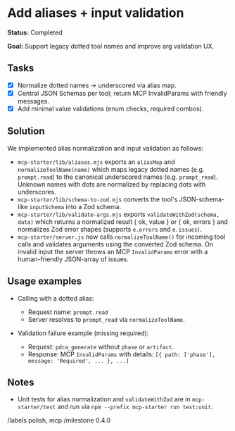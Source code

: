 # Add aliases + input validation

**Status:** Completed

**Goal:** Support legacy dotted tool names and improve arg validation UX.

## Tasks

- [x] Normalize dotted names → underscored via alias map.
- [x] Central JSON Schemas per tool; return MCP InvalidParams with friendly messages.
- [x] Add minimal value validations (enum checks, required combos).

## Solution

We implemented alias normalization and input validation as follows:

- `mcp-starter/lib/aliases.mjs` exports an `aliasMap` and `normalizeToolName(name)` which maps legacy dotted names (e.g. `prompt.read`) to the canonical underscored names (e.g. `prompt_read`). Unknown names with dots are normalized by replacing dots with underscores.
- `mcp-starter/lib/schema-to-zod.mjs` converts the tool's JSON-schema-like `inputSchema` into a Zod schema.
- `mcp-starter/lib/validate-args.mjs` exports `validateWithZod(schema, data)` which returns a normalized result { ok, value } or { ok, errors } and normalizes Zod error shapes (supports `e.errors` and `e.issues`).
- `mcp-starter/server.js` now calls `normalizeToolName()` for incoming tool calls and validates arguments using the converted Zod schema. On invalid input the server throws an MCP `InvalidParams` error with a human-friendly JSON-array of issues.

## Usage examples

- Calling with a dotted alias:

	- Request name: `prompt.read`
	- Server resolves to `prompt_read` via `normalizeToolName`.

- Validation failure example (missing required):

	- Request: `pdca_generate` without `phase` or `artifact`.
	- Response: MCP `InvalidParams` with details: `[{ path: ['phase'], message: 'Required', ... }, ...]`

## Notes

- Unit tests for alias normalization and `validateWithZod` are in `mcp-starter/test` and run via `npm --prefix mcp-starter run test:unit`.

/labels polish, mcp
/milestone 0.4.0
